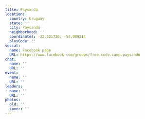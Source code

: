```yaml
---
title: Paysandú
location:
  country: Uruguay
  state: ''
  city: Paysandú
  neighborhood: ''
  coordinates: -32.321726, -58.089214
  plusCode: ''
social:
  name: Facebook page
  URL: https://www.facebook.com/groups/free.code.camp.paysandu
chat:
  name: ''
  URL: ''
event:
  name: ''
  URL: ''
leaders:
- name: ''
  URL: ''
photos:
  old: ''
  cover: ''
---
```

